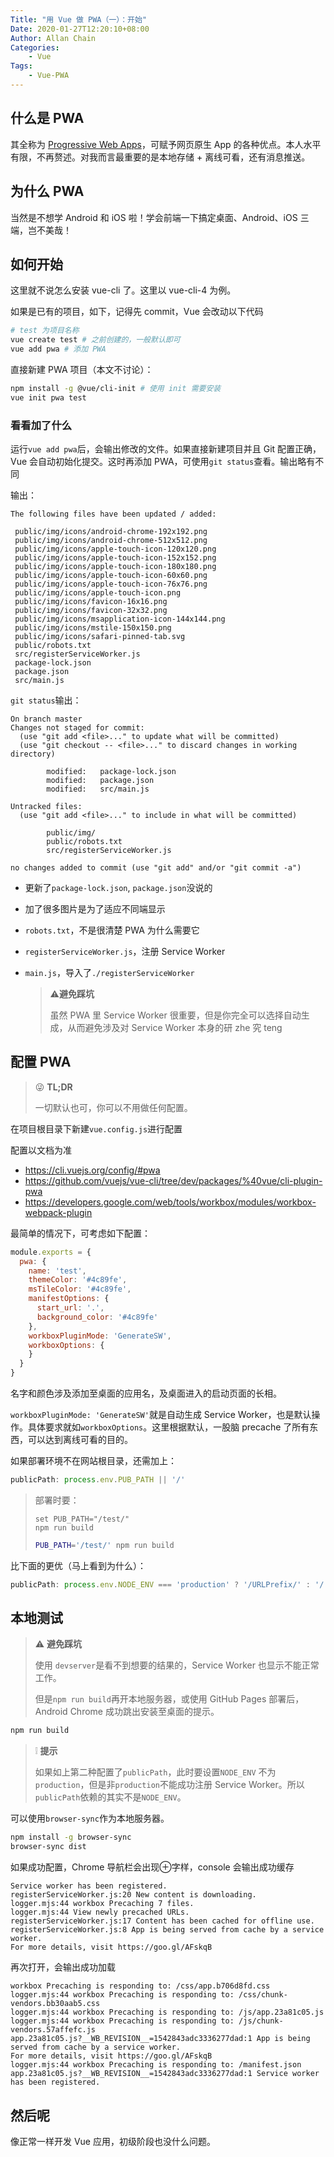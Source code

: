 ```yaml
---
Title: "用 Vue 做 PWA（一）：开始"
Date: 2020-01-27T12:20:10+08:00
Author: Allan Chain
Categories:
    - Vue
Tags:
    - Vue-PWA
---
```


## 什么是 PWA

其全称为 [Progressive Web Apps](https://developers.google.com/web/progressive-web-apps)，可赋予网页原生 App 的各种优点。本人水平有限，不再赘述。对我而言最重要的是本地存储 + 离线可看，还有消息推送。

## 为什么 PWA

当然是不想学 Android 和 iOS 啦！学会前端一下搞定桌面、Android、iOS 三端，岂不美哉！

## 如何开始

这里就不说怎么安装 vue-cli 了。这里以 vue-cli-4 为例。

如果是已有的项目，如下，记得先 commit，Vue 会改动以下代码

```bash
# test 为项目名称
vue create test # 之前创建的，一般默认即可
vue add pwa # 添加 PWA
```

直接新建 PWA 项目（本文不讨论）：

```bash
npm install -g @vue/cli-init # 使用 init 需要安装
vue init pwa test
```

### 看看加了什么

运行`vue add pwa`后，会输出修改的文件。如果直接新建项目并且 Git 配置正确，Vue 会自动初始化提交。这时再添加 PWA，可使用`git status`查看。输出略有不同

输出：

    The following files have been updated / added:
    
     public/img/icons/android-chrome-192x192.png
     public/img/icons/android-chrome-512x512.png
     public/img/icons/apple-touch-icon-120x120.png
     public/img/icons/apple-touch-icon-152x152.png
     public/img/icons/apple-touch-icon-180x180.png
     public/img/icons/apple-touch-icon-60x60.png
     public/img/icons/apple-touch-icon-76x76.png
     public/img/icons/apple-touch-icon.png
     public/img/icons/favicon-16x16.png
     public/img/icons/favicon-32x32.png
     public/img/icons/msapplication-icon-144x144.png
     public/img/icons/mstile-150x150.png
     public/img/icons/safari-pinned-tab.svg
     public/robots.txt
     src/registerServiceWorker.js
     package-lock.json
     package.json
     src/main.js
`git status`输出：

    On branch master
    Changes not staged for commit:
      (use "git add <file>..." to update what will be committed)
      (use "git checkout -- <file>..." to discard changes in working directory)
    
            modified:   package-lock.json
            modified:   package.json
            modified:   src/main.js
    
    Untracked files:
      (use "git add <file>..." to include in what will be committed)
    
            public/img/
            public/robots.txt
            src/registerServiceWorker.js
    
    no changes added to commit (use "git add" and/or "git commit -a")

- 更新了`package-lock.json`, `package.json`没说的

- 加了很多图片是为了适应不同端显示

- `robots.txt`，不是很清楚 PWA 为什么需要它

- `registerServiceWorker.js`，注册 Service Worker
  
- `main.js`，导入了`./registerServiceWorker`
  
    > :warning:**避免踩坑**
    >
    > 虽然 PWA 里 Service Worker 很重要，但是你完全可以选择自动生成，从而避免涉及对 Service Worker 本身的研 zhe 究 teng

## 配置 PWA

> :stuck_out_tongue_winking_eye: **TL;DR**
>
> 一切默认也可，你可以不用做任何配置。

在项目根目录下新建`vue.config.js`进行配置

配置以文档为准

- <https://cli.vuejs.org/config/#pwa>
- <https://github.com/vuejs/vue-cli/tree/dev/packages/%40vue/cli-plugin-pwa>
- <https://developers.google.com/web/tools/workbox/modules/workbox-webpack-plugin>

最简单的情况下，可考虑如下配置：

```JavaScript
module.exports = {
  pwa: {
    name: 'test',
    themeColor: '#4c89fe',
    msTileColor: '#4c89fe',
    manifestOptions: {
      start_url: '.',
      background_color: '#4c89fe'
    },
    workboxPluginMode: 'GenerateSW',
    workboxOptions: {
    }
  }
}
```

名字和颜色涉及添加至桌面的应用名，及桌面进入的启动页面的长相。

`workboxPluginMode: 'GenerateSW'`就是自动生成 Service Worker，也是默认操作。具体要求就如`workboxOptions`。这里根据默认，一股脑 precache 了所有东西，可以达到离线可看的目的。

如果部署环境不在网站根目录，还需加上：

```JavaScript
publicPath: process.env.PUB_PATH || '/'
```

> 部署时要：
> ```Batch
> set PUB_PATH="/test/"
> npm run build
> ```
>
> ```Bash
> PUB_PATH='/test/' npm run build
> ```

比下面的更优（马上看到为什么）：

```JavaScript
publicPath: process.env.NODE_ENV === 'production' ? '/URLPrefix/' : '/'
```

## 本地测试
> :warning: **避免踩坑**
>
> 使用 `devserver`是看不到想要的结果的，Service Worker 也显示不能正常工作。
>
> 但是`npm run build`再开本地服务器，或使用 GitHub Pages 部署后，Android Chrome 成功跳出安装至桌面的提示。


```bash
npm run build
```

> :grey_exclamation: **提示**
>
> 如果如上第二种配置了`publicPath`，此时要设置`NODE_ENV` 不为`production`，但是非`production`不能成功注册 Service Worker。所以 `publicPath`依赖的其实不是`NODE_ENV`。


可以使用`browser-sync`作为本地服务器。

```bash
npm install -g browser-sync
browser-sync dist
```

如果成功配置，Chrome 导航栏会出现$\oplus$字样，console 会输出成功缓存

    Service worker has been registered.
    registerServiceWorker.js:20 New content is downloading.
    logger.mjs:44 workbox Precaching 7 files.
    logger.mjs:44 View newly precached URLs.
    registerServiceWorker.js:17 Content has been cached for offline use.
    registerServiceWorker.js:8 App is being served from cache by a service worker.
    For more details, visit https://goo.gl/AFskqB

再次打开，会输出成功加载

    workbox Precaching is responding to: /css/app.b706d8fd.css
    logger.mjs:44 workbox Precaching is responding to: /css/chunk-vendors.bb30aab5.css
    logger.mjs:44 workbox Precaching is responding to: /js/app.23a81c05.js
    logger.mjs:44 workbox Precaching is responding to: /js/chunk-vendors.57affefc.js
    app.23a81c05.js?__WB_REVISION__=1542843adc3336277dad:1 App is being served from cache by a service worker.
    For more details, visit https://goo.gl/AFskqB
    logger.mjs:44 workbox Precaching is responding to: /manifest.json
    app.23a81c05.js?__WB_REVISION__=1542843adc3336277dad:1 Service worker has been registered.

## 然后呢

像正常一样开发 Vue 应用，初级阶段也没什么问题。


